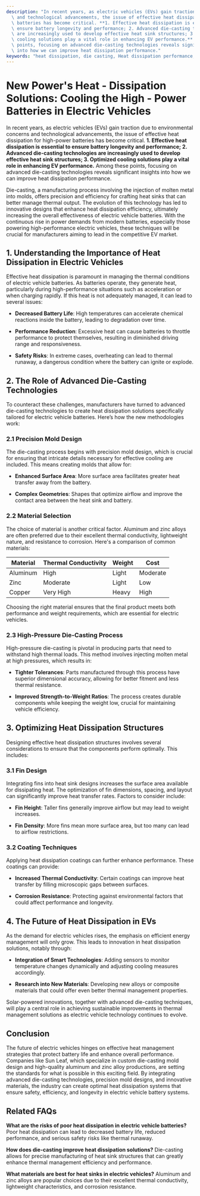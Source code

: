 ```yaml
---
description: "In recent years, as electric vehicles (EVs) gain traction due to environmental concerns\
  \ and technological advancements, the issue of effective heat dissipation for high-power\
  \ batteries has become critical. **1. Effective heat dissipation is essential to\
  \ ensure battery longevity and performance; 2. Advanced die-casting technologies\
  \ are increasingly used to develop effective heat sink structures; 3. Optimized\
  \ cooling solutions play a vital role in enhancing EV performance.** Among these\
  \ points, focusing on advanced die-casting technologies reveals significant insights\
  \ into how we can improve heat dissipation performance."
keywords: "heat dissipation, die casting, Heat dissipation performance, Die-cast aluminum"
---
```

# New Power's Heat - Dissipation Solutions: Cooling the High - Power Batteries in Electric Vehicles

In recent years, as electric vehicles (EVs) gain traction due to environmental concerns and technological advancements, the issue of effective heat dissipation for high-power batteries has become critical. **1. Effective heat dissipation is essential to ensure battery longevity and performance; 2. Advanced die-casting technologies are increasingly used to develop effective heat sink structures; 3. Optimized cooling solutions play a vital role in enhancing EV performance.** Among these points, focusing on advanced die-casting technologies reveals significant insights into how we can improve heat dissipation performance.

Die-casting, a manufacturing process involving the injection of molten metal into molds, offers precision and efficiency for crafting heat sinks that can better manage thermal output. The evolution of this technology has led to innovative designs that enhance heat dissipation efficiency, ultimately increasing the overall effectiveness of electric vehicle batteries. With the continuous rise in power demands from modern batteries, especially those powering high-performance electric vehicles, these techniques will be crucial for manufacturers aiming to lead in the competitive EV market.

## **1. Understanding the Importance of Heat Dissipation in Electric Vehicles**

Effective heat dissipation is paramount in managing the thermal conditions of electric vehicle batteries. As batteries operate, they generate heat, particularly during high-performance situations such as acceleration or when charging rapidly. If this heat is not adequately managed, it can lead to several issues:

- **Decreased Battery Life**: High temperatures can accelerate chemical reactions inside the battery, leading to degradation over time.
  
- **Performance Reduction**: Excessive heat can cause batteries to throttle performance to protect themselves, resulting in diminished driving range and responsiveness.

- **Safety Risks**: In extreme cases, overheating can lead to thermal runaway, a dangerous condition where the battery can ignite or explode.

## **2. The Role of Advanced Die-Casting Technologies**

To counteract these challenges, manufacturers have turned to advanced die-casting technologies to create heat dissipation solutions specifically tailored for electric vehicle batteries. Here’s how the new methodologies work:

### **2.1 Precision Mold Design**

The die-casting process begins with precision mold design, which is crucial for ensuring that intricate details necessary for effective cooling are included. This means creating molds that allow for:

- **Enhanced Surface Area**: More surface area facilitates greater heat transfer away from the battery.

- **Complex Geometries**: Shapes that optimize airflow and improve the contact area between the heat sink and battery.

### **2.2 Material Selection**

The choice of material is another critical factor. Aluminum and zinc alloys are often preferred due to their excellent thermal conductivity, lightweight nature, and resistance to corrosion. Here's a comparison of common materials:

| Material | Thermal Conductivity | Weight | Cost |
| -------- | -------------------- | ------ | ---- |
| Aluminum | High                 | Light  | Moderate |
| Zinc     | Moderate             | Light  | Low       |
| Copper   | Very High            | Heavy  | High      |

Choosing the right material ensures that the final product meets both performance and weight requirements, which are essential for electric vehicles.

### **2.3 High-Pressure Die-Casting Process**

High-pressure die-casting is pivotal in producing parts that need to withstand high thermal loads. This method involves injecting molten metal at high pressures, which results in:

- **Tighter Tolerances**: Parts manufactured through this process have superior dimensional accuracy, allowing for better fitment and less thermal resistance.
  
- **Improved Strength-to-Weight Ratios**: The process creates durable components while keeping the weight low, crucial for maintaining vehicle efficiency.

## **3. Optimizing Heat Dissipation Structures**

Designing effective heat dissipation structures involves several considerations to ensure that the components perform optimally. This includes:

### **3.1 Fin Design**

Integrating fins into heat sink designs increases the surface area available for dissipating heat. The optimization of fin dimensions, spacing, and layout can significantly improve heat transfer rates. Factors to consider include:

- **Fin Height**: Taller fins generally improve airflow but may lead to weight increases.

- **Fin Density**: More fins mean more surface area, but too many can lead to airflow restrictions.

### **3.2 Coating Techniques**

Applying heat dissipation coatings can further enhance performance. These coatings can provide:

- **Increased Thermal Conductivity**: Certain coatings can improve heat transfer by filling microscopic gaps between surfaces.

- **Corrosion Resistance**: Protecting against environmental factors that could affect performance and longevity.

## **4. The Future of Heat Dissipation in EVs**

As the demand for electric vehicles rises, the emphasis on efficient energy management will only grow. This leads to innovation in heat dissipation solutions, notably through:

- **Integration of Smart Technologies**: Adding sensors to monitor temperature changes dynamically and adjusting cooling measures accordingly.

- **Research into New Materials**: Developing new alloys or composite materials that could offer even better thermal management properties.

Solar-powered innovations, together with advanced die-casting techniques, will play a central role in achieving sustainable improvements in thermal management solutions as electric vehicle technology continues to evolve.

## Conclusion

The future of electric vehicles hinges on effective heat management strategies that protect battery life and enhance overall performance. Companies like Sun Leaf, which specialize in custom die-casting mold design and high-quality aluminum and zinc alloy productions, are setting the standards for what is possible in this exciting field. By integrating advanced die-casting technologies, precision mold designs, and innovative materials, the industry can create optimal heat dissipation systems that ensure safety, efficiency, and longevity in electric vehicle battery systems.

## Related FAQs

**What are the risks of poor heat dissipation in electric vehicle batteries?** Poor heat dissipation can lead to decreased battery life, reduced performance, and serious safety risks like thermal runaway.

**How does die-casting improve heat dissipation solutions?** Die-casting allows for precise manufacturing of heat sink structures that can greatly enhance thermal management efficiency and performance.

**What materials are best for heat sinks in electric vehicles?** Aluminum and zinc alloys are popular choices due to their excellent thermal conductivity, lightweight characteristics, and corrosion resistance.

